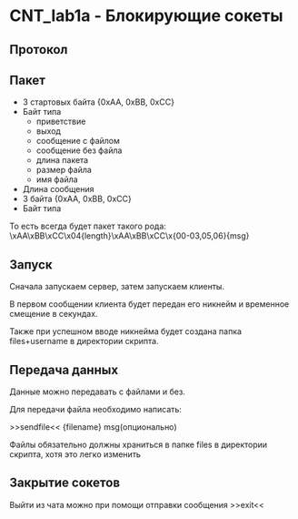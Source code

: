 # CNT_lab1a - Блокирующие сокеты

## Протокол

## Пакет

- 3 стартовых байта {0xAA, 0xBB, 0xCC}
- Байт типа 
  - приветствие
  - выход
  - сообщение с файлом
  - сообщение без файла
  - длина пакета
  - размер файла
  - имя файла
- Длина сообщения  
- 3 байта {0xAA, 0xBB, 0xCC}
- Байт типа

То есть всегда будет пакет такого рода:
\xAA\xBB\xCC\x04{length}\xAA\xBB\xCC\x{00-03,05,06}{msg}

## Запуск

Сначала запускаем сервер, затем запускаем клиенты.

В первом сообщении клиента будет передан его никнейм и временное смещение в секундах.

Также при успешном вводе никнейма будет создана папка files+username в директории скрипта.

## Передача данных

Данные можно передавать с файлами и без.

Для передачи файла необходимо написать:

\>>sendfile<< {filename} msg(опционально)

Файлы обязательно должны храниться в папке files в директории скрипта, хотя это легко изменить

## Закрытие сокетов

Выйти из чата можно при помощи отправки сообщения >>exit<<

